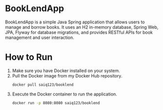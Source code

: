# BookLendApp
BookLendApp is a simple Java Spring application that allows users to manage and borrow books. It uses an H2 in-memory database, Spring Web, JPA, Flyway for database migrations, and provides RESTful APIs for book management and user interaction.
# How to Run
1. Make sure you have Docker installed on your system.
2. Pull the Docker image from my Docker Hub repository.
   ```bash
   docker pull saiq123/booklend
4. Execute the Docker container to run the application.
   ```bash
   docker run -p 8080:8080 saiq123/booklend
